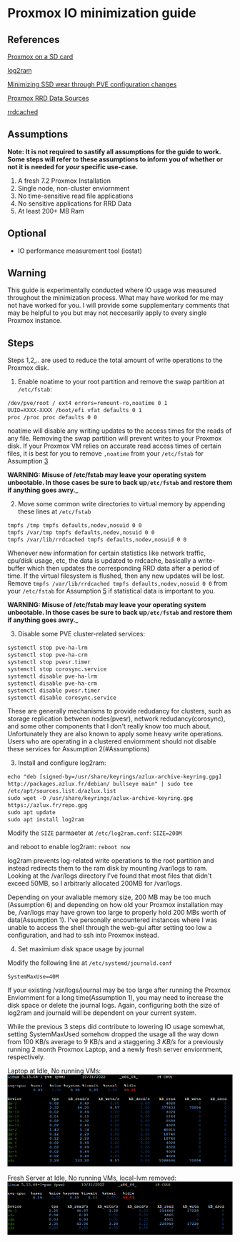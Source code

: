 
# Proxmox IO minimization guide

## References
[Proxmox on a SD card](https://github.com/iacsvrn/ru_proxmox/blob/master/proxmox-on-flash-drive.md)

[log2ram](https://github.com/azlux/log2ram)

[Minimizing SSD wear through PVE configuration changes](https://forum.proxmox.com/threads/minimizing-ssd-wear-through-pve-configuration-changes.89104/)

[Proxmox RRD Data Sources](https://forum.proxmox.com/threads/list-of-rrd-graph-datasource-ds.106667/)

[rrdcached](https://oss.oetiker.ch/rrdtool/doc/rrdcached.en.html)

## Assumptions
__Note:  It is not required to sastify all assumptions for the guide to work. Some steps will refer to these assumptions to inform you of whether or not it is needed for _your_ specific use-case.__
1. A fresh 7.2 Proxmox Installation
2. Single node, non-cluster enviornment
3. No time-sensitive read file applications
5. No sensitive applications for RRD Data
6. At least 200+ MB Ram

## Optional

* IO performance measurement tool (iostat)

## Warning
This guide is experimentally conducted where IO usage was measured throughout the minimization process. What may have worked for me may not have worked for you. I will provide some supplementary comments that may be helpful to you but may not neccesarily apply to every single Proxmox instance. 

## Steps

Steps 1,2,.. are used to reduce the total amount of write operations to the Proxmox disk.

1) Enable noatime to your root partition and remove the swap partition at `/etc/fstab`:
```
/dev/pve/root / ext4 errors=remount-ro,noatime 0 1
UUID=XXXX-XXXX /boot/efi vfat defaults 0 1
proc /proc proc defaults 0 0
```
noatime will disable any writing updates to the access times for the reads of any file.
Removing the swap partition will prevent writes to your Proxmox disk.
If your Proxmox VM relies on accurate read access times of certain files, it is best for you to remove `,noatime` from your `/etc/fstab` for Assumption [3](#Assumptions)

__WARNING: Misuse of /etc/fstab may leave your operating system unbootable. In those cases be sure to back up`/etc/fstab` and restore them if anything goes awry.___

2) Move some common write directories to virtual memory by appending these lines at `/etc/fstab`
```
tmpfs /tmp tmpfs defaults,nodev,nosuid 0 0
tmpfs /var/tmp tmpfs defaults,nodev,nosuid 0 0
tmpfs /var/lib/rrdcached tmpfs defaults,nodev,nosuid 0 0
```
Whenever new information for certain statistics like network traffic, cpu/disk usage, etc, the data is updated to rrdcache, basically a write-buffer which then updates the corresponding RRD data after a period of time. If the virtual filesystem is flushed, then any new updates will be lost. Remove `tmpfs /var/lib/rrdcached tmpfs defaults,nodev,nosuid 0 0` from your `/etc/fstab` for Assumption [5](#Assumptions) if statistical data is important to you.

__WARNING: Misuse of /etc/fstab may leave your operating system unbootable. In those cases be sure to back up`/etc/fstab` and restore them if anything goes awry.___

3) Disable some PVE cluster-related services:

```
systemctl stop pve-ha-lrm
systemctl stop pve-ha-crm
systemctl stop pvesr.timer
systemctl stop corosync.service
systemctl disable pve-ha-lrm
systemctl disable pve-ha-crm
systemctl disable pvesr.timer
systemctl disable corosync.service
```

These are generally mechanisms to provide redudancy for clusters, such as storage replication between nodes(pvesr), network redudancy(corosync), and some other components that I don't really know too much about. Unfortunately they are also known to apply some heavy write operations. Users who are operating in a clustered enviornment should not disable these services for Assumption 2(#Assumptions)

3) Install and configure log2ram:
```
echo "deb [signed-by=/usr/share/keyrings/azlux-archive-keyring.gpg] http://packages.azlux.fr/debian/ bullseye main" | sudo tee /etc/apt/sources.list.d/azlux.list
sudo wget -O /usr/share/keyrings/azlux-archive-keyring.gpg  https://azlux.fr/repo.gpg
sudo apt update
sudo apt install log2ram
```
Modify the `SIZE` parmaeter at `/etc/log2ram.conf`:
`SIZE=200M`

and reboot to enable log2ram:
`reboot now`

log2ram prevents log-related write operations to the root partition and instead redirects them to the ram disk by mounting /var/logs to ram. Looking at the /var/logs directory I've found that most files that didn't exceed 50MB, so I arbitrarly allocated 200MB for /var/logs.

Depending on your avaliable memory size, 200 MB may be too much (Assumption 6) and depending on how old your Proxmox installation may be, /var/logs may have grown too large to properly hold 200 MBs worth of data(Assumption 1). I've personally encountered instances where I was unable to access the shell through the web-gui after setting too low a configuration, and had to ssh into Proxmox instead.

4) Set maximium disk space usage by journal

Modify the following line at `/etc/systemd/journald.conf`
```
SystemMaxUse=40M
```
If your existing /var/logs/journal may be too large after running the Proxmox Enviornment for a long time(Assumption 1), you may need to increase the disk space or delete the journal logs. Again, configuring both the size of log2ram and journald will be dependent on your current system.

While the previous 3 steps did contribute to lowering IO usage somewhat, setting SystemMaxUsed somehow dropped the usage all the way down from 100 KB/s average to 9 KB/s and a staggering _3 KB/s_ for a previously running 2 month Proxmox Laptop, and a newly fresh server enviornment, respectively.

Laptop at Idle, No running VMs:
![Laptop](https://github.com/cnshing/proxmox-io-min/blob/main/laptop.PNG)


Fresh Server at Idle, No running VMs, local-lvm removed:
![Server](https://github.com/cnshing/proxmox-io-min/blob/main/server.PNG)








